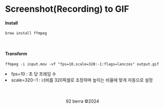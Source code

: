 # Screenshot(Recording) to GIF
 
#### Install

```
brew install ffmpeg
```

<br/>

#### Transform

```
ffmpeg -i input.mov -vf "fps=10,scale=320:-1:flags=lanczos" output.gif
```

<li>fps=10 : 초 당 프레임 수</li>
<li>scale=320:-1 : 너비를 320픽셀로 조정하며 높이는 비율에 맞게 자동으로 설정</li>

<br/>
<br/>
<br/>

<div align='center'>
92 berra ©2024
</div>